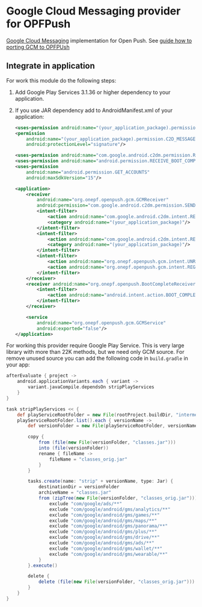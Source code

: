 # Google Cloud Messaging provider for OPFPush

[Google Cloud Messaging][1] implementation for Open Push.
See [guide how to porting GCM to OPFPUsh][2]


## Integrate in application

For work this module do the following steps:
1. Add Google Play Services 3.1.36 or higher dependency to your application.

2. If you use JAR dependency add to AndroidManifest.xml of your application:

    ````xml
    <uses-permission android:name="(your_application_package).permission.C2D_MESSAGE"/>
    <permission
        android:name="(your_application_package).permission.C2D_MESSAGE"
        android:protectionLevel="signature"/>

    <uses-permission android:name="com.google.android.c2dm.permission.RECEIVE"/>
    <uses-permission android:name="android.permission.RECEIVE_BOOT_COMPLETED"/>
    <uses-permission
        android:name="android.permission.GET_ACCOUNTS"
        android:maxSdkVersion="15"/>

    <application>
        <receiver
            android:name="org.onepf.openpush.gcm.GCMReceiver"
            android:permission="com.google.android.c2dm.permission.SEND">
            <intent-filter>
                <action android:name="com.google.android.c2dm.intent.RECEIVE"/>
                <category android:name="(your_application_package)"/>
            </intent-filter>
            <intent-filter>
                <action android:name="com.google.android.c2dm.intent.REGISTRATION"/>
                <category android:name="(your_application_package)"/>
            </intent-filter>
            <intent-filter>
                <action android:name="org.onepf.openpush.gcm.intent.UNREGISTRATION"/>
                <action android:name="org.onepf.openpush.gcm.intent.REGISTRATION"/>
            </intent-filter>
        </receiver>
        <receiver android:name="org.onepf.openpush.BootCompleteReceiver">
            <intent-filter>
                <action android:name="android.intent.action.BOOT_COMPLETED"/>
            </intent-filter>
        </receiver>

        <service
            android:name="org.onepf.openpush.gcm.GCMService"
            android:exported="false"/>
    </application>
    ````

For working this provider require Google Play Service. This is very large library with more than
22K methods, but we need only GCM source. For remove unused source you can add the
following code in `build.gradle` in your app:

````groovy
afterEvaluate { project ->
    android.applicationVariants.each { variant ->
        variant.javaCompile.dependsOn stripPlayServices
    }
}

task stripPlayServices << {
    def playServiceRootFolder = new File(rootProject.buildDir, "intermediates/exploded-aar/com.google.android.gms/play-services/")
    playServiceRootFolder.list().each { versionName ->
        def versionFolder = new File(playServiceRootFolder, versionName)

        copy {
            from (file(new File(versionFolder, "classes.jar")))
            into (file(versionFolder))
            rename { fileName ->
                fileName = "classes_orig.jar"
            }
        }

        tasks.create(name: "strip" + versionName, type: Jar) {
            destinationDir = versionFolder
            archiveName = "classes.jar"
            from (zipTree(new File(versionFolder, "classes_orig.jar"))) {
                exclude "com/google/ads/**"
                exclude "com/google/android/gms/analytics/**"
                exclude "com/google/android/gms/games/**"
                exclude "com/google/android/gms/maps/**"
                exclude "com/google/android/gms/panorama/**"
                exclude "com/google/android/gms/plus/**"
                exclude "com/google/android/gms/drive/**"
                exclude "com/google/android/gms/ads/**"
                exclude "com/google/android/gms/wallet/**"
                exclude "com/google/android/gms/wearable/**"
            }
        }.execute()

        delete {
            delete (file(new File(versionFolder, "classes_orig.jar")))
        }
    }
}
````

[1]: https://developer.android.com/google/gcm/index.html
[2]: ../../README.md#user-content-porting-google-cloud-messaging-to-opfpush
